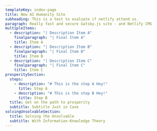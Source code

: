 ```yaml
---
templateKey: index-page
title: New AI Humanity Site
subheading: This is a test to evaluate if netlify attend us.
paragraph: Really fast and secure Gatsby.js site - and Netlify CMS
multipleItems:
  - description: "| Description Item A"
    finalparagraph: "| Final Item A"
    title: Item A
  - description: "| Description Item B"
    finalparagraph: "| Final Item B"
    title: Item B
  - description: "| Description Item C"
    finalparagraph: "| Final Item C"
    title: Item C
prosperitySection:
  steps:
    - description: "# This is the step A Hey!"
      title: Step A
    - description: "# This is the step B Hey!"
      title: Step B
  title: Get on the path to prosperity
  subtitle: Subtitle Just in Case
solvingUnsolvableSection:
  title: Solving the Unsolvable
  subtitle: With Information-Knowledge Theory
---
```

